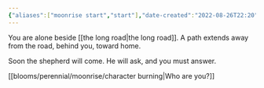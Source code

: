```yaml
---
{"aliases":["moonrise start","start"],"date-created":"2022-08-26T22:20","date-modified":"2024-07-11T17:41","dg-publish":true,"id":"start","tags":["moonrise"],"title":"start","dg-path":"moonrise/start.md","permalink":"/moonrise/start/","dgPassFrontmatter":true,"updated":"2024-07-11T17:41"}
---
```



You are alone beside [[the long road\|the long road]]. A path extends away from the road, behind you, toward home.

Soon the shepherd will come. He will ask, and you must answer.

[[blooms/perennial/moonrise/character burning\|Who are you?]]
